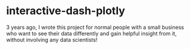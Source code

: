 # interactive-dash-plotly
3 years ago, I wrote this project for normal people with a small business who want to see their data differently and gain helpful insight from it, without involving any data scientists!

